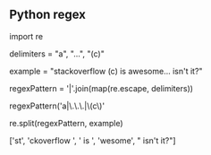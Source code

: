 ## Python regex

import re

delimiters = "a", "...", "(c)"

example = "stackoverflow (c) is awesome... isn't it?"

regexPattern = '|'.join(map(re.escape, delimiters))

regexPattern('a|\\.\\.\\.|\\(c\\)'

re.split(regexPattern, example)

['st', 'ckoverflow ', ' is ', 'wesome', " isn't it?"]
